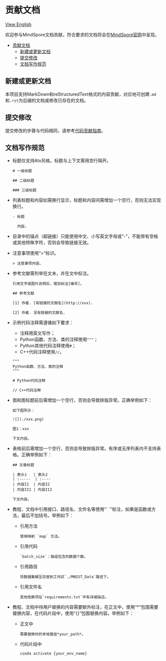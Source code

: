 ﻿# 贡献文档

[View English](./CONTRIBUTING_DOC.md)

欢迎参与MindSpore文档贡献，符合要求的文档将会在[MindSpore官网](http://www.mindspore.cn)中呈现。

<!-- TOC -->

- [贡献文档](#贡献文档)
    - [新建或更新文档](#新建或更新文档)
    - [提交修改](#提交修改)
    - [文档写作规范](#文档写作规范)

<!-- /TOC -->

## 新建或更新文档

本项目支持MarkDown和reStructuredText格式的内容贡献，对应地可创建```.md```和```.rst```为后缀的文档或修改已存在的文档。

## 提交修改

提交修改的步骤与代码相同，请参考[代码贡献指南](https://gitee.com/mindspore/mindspore/blob/master/CONTRIBUTING.md)。

## 文档写作规范

- 标题仅支持Atx风格，标题与上下文需用空行隔开。

  ```
  # 一级标题

  ## 二级标题

  ### 三级标题
  ```

- 列表标题和内容如需换行显示，标题和内容间需增加一个空行，否则无法实现换行。

  ```
  - 标题

    内容。
  ```

- 目录中的锚点（超链接）只能使用中文、小写英文字母或“-”，不能带有空格或其他特殊字符，否则会导致链接无效。

- 注意事项使用“>”标识。

  ```
  > 注意事项内容。
  ```  

- 参考文献需列举在文末，并在文中标注。
  
  ```
  引用文字或图片说明后，增加标注[编号]。

  ## 参考文献

  [1] 作者. [有链接的文献名](http://xxx).
  
  [2] 作者. 没有链接的文献名.
  ```

- 示例代码注释需遵循如下要求：

  - 注释用英文写作；
  - Python函数、方法、类的注释使用```"""```；
  - Python其他代码注释使用```#```；
  - C++代码注释使用```//```。

  ```
  """
  Python函数、方法、类的注释
  """

  # Python代码注释

  // C++代码注释

  ```

- 图和图标题前后需增加一个空行，否则会导致排版异常。正确举例如下：

   ```
  如下图所示：

  ![](./xxx.png)

  图1：xxx

  下文内容。
  ```

- 表格前后需增加一个空行，否则会导致排版异常。有序或无序列表内不支持表格。正确举例如下：

  ```
  ## 文章标题

  | 表头1   | 表头2
  | :-----  | :----
  | 内容I1  | 内容I2
  | 内容II1 | 内容II2

  下文内容。
  ```

- 教程、文档中引用接口、路径名、文件名等使用“\` \`”标注，如果是函数或方法，最后不加括号。举例如下：
  
  - 引用方法
  
    ```
    使用映射 `map` 方法。
    ```
    
  - 引用代码
   
    ```
    `batch_size`：每组包含的数据个数。
    ```

  - 引用路径
  
    ```
    将数据集解压存放到工作区`./MNIST_Data`路径下。
    ```

  - 引用文件名
    
    ```
    其他依赖项在`requirements.txt`中有详细描述。
    ```

- 教程、文档中待用户替换的内容需要额外标注，在正文中，使用“*”包围需要替换内容，在代码片段中，使用“{}”包围替换内容。举例如下：
  
  - 正文中

    ```
    需要替换你的本地路径*your_path*。
    ```
  
  - 代码片段中

    ```
    conda activate {your_env_name}
    ```
